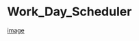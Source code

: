 # Work_Day_Scheduler

[image](https://user-images.githubusercontent.com/88170746/145176770-da831d6c-5191-42c0-8619-65e05fab0380.png)
